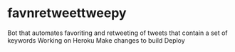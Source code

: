 # favnretweettweepy
Bot that automates favoriting and retweeting of tweets that contain a set of keywords
Working on Heroku
Make changes to build
Deploy
